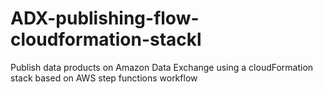 # ADX-publishing-flow-cloudformation-stackl
Publish data products on Amazon Data Exchange using a cloudFormation stack based on AWS step functions workflow

